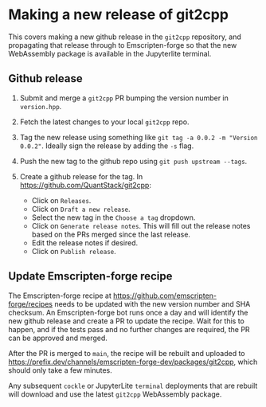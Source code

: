 # Making a new release of git2cpp

This covers making a new github release in the `git2cpp` repository, and propagating that release through to Emscripten-forge so that the new WebAssembly package is available in the Jupyterlite terminal.

## Github release

1. Submit and merge a `git2cpp` PR bumping the version number in `version.hpp`.
2. Fetch the latest changes to your local `git2cpp` repo.
3. Tag the new release using something like `git tag -a 0.0.2 -m "Version 0.0.2"`. Ideally sign the release by adding the `-s` flag.
4. Push the new tag to the github repo using `git push upstream --tags`.
5. Create a github release for the tag. In https://github.com/QuantStack/git2cpp:

    - Click on `Releases`.
    - Click on `Draft a new release`.
    - Select the new tag in the `Choose a tag` dropdown.
    - Click on `Generate release notes`. This will fill out the release notes based on the PRs merged since the last release.
    - Edit the release notes if desired.
    - Click on `Publish release`.

## Update Emscripten-forge recipe

The Emscripten-forge recipe at https://github.com/emscripten-forge/recipes needs to be updated with the new version number and SHA checksum. An Emscripten-forge bot runs once a day and will identify the new github release and create a PR to update the recipe. Wait for this to happen, and if the tests pass and no further changes are required, the PR can be approved and merged.

After the PR is merged to `main`, the recipe will be rebuilt and uploaded to https://prefix.dev/channels/emscripten-forge-dev/packages/git2cpp, which should only take a few minutes.

Any subsequent `cockle` or JupyterLite `terminal` deployments that are rebuilt will download and use the latest `git2cpp` WebAssembly package.
